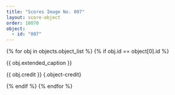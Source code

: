 ```yaml
---
title: "Scores Image No. 007"
layout: score-object
order: 10070
object:
  - id: "007"
---
```


{% for obj in objects.object_list %}
{% if obj.id == object[0].id %}

{{ obj.extended_caption }}

{{ obj.credit }} {.object-credit}

{% endif %}
{% endfor %}
